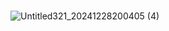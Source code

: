                      ![Untitled321_20241228200405 (4)](https://github.com/user-attachments/assets/df229c42-1ec8-4cdc-84f0-2bc02b807f02)

<!---!
mulloily/mulloily is a ✨ special ✨ repository because its `README.md` (this file) appears on your GitHub profile.
You can click the Preview link to take a look at your changes.
--->
